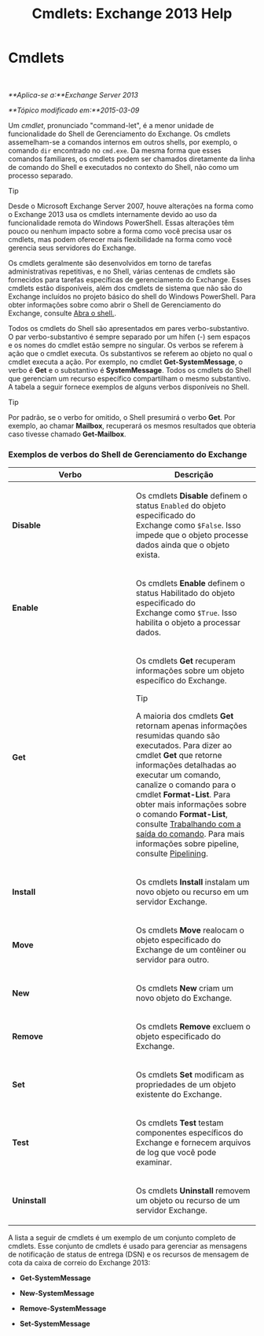 ﻿---
title: 'Cmdlets: Exchange 2013 Help'
TOCTitle: Cmdlets
ms:assetid: 1d741dea-1eb8-4909-850f-63d4efaa1a32
ms:mtpsurl: https://technet.microsoft.com/pt-br/library/Aa996589(v=EXCHG.150)
ms:contentKeyID: 50485140
ms.date: 05/22/2018
mtps_version: v=EXCHG.150
ms.translationtype: MT
---

# Cmdlets

 

_**Aplica-se a:**Exchange Server 2013_

_**Tópico modificado em:**2015-03-09_

Um *cmdlet*, pronunciado "command-let", é a menor unidade de funcionalidade do Shell de Gerenciamento do Exchange. Os cmdlets assemelham-se a comandos internos em outros shells, por exemplo, o comando `dir` encontrado no `cmd.exe`. Da mesma forma que esses comandos familiares, os cmdlets podem ser chamados diretamente da linha de comando do Shell e executados no contexto do Shell, não como um processo separado.


> [!TIP]
> Desde o Microsoft Exchange Server 2007, houve alterações na forma como o Exchange 2013 usa os cmdlets internamente devido ao uso da funcionalidade remota do Windows&nbsp;PowerShell. Essas alterações têm pouco ou nenhum impacto sobre a forma como você precisa usar os cmdlets, mas podem oferecer mais flexibilidade na forma como você gerencia seus servidores do Exchange.



Os cmdlets geralmente são desenvolvidos em torno de tarefas administrativas repetitivas, e no Shell, várias centenas de cmdlets são fornecidos para tarefas específicas de gerenciamento do Exchange. Esses cmdlets estão disponíveis, além dos cmdlets de sistema que não são do Exchange incluídos no projeto básico do shell do Windows PowerShell. Para obter informações sobre como abrir o Shell de Gerenciamento do Exchange, consulte [Abra o shell.](https://technet.microsoft.com/pt-br/library/dd638134\(v=exchg.150\)).

Todos os cmdlets do Shell são apresentados em pares verbo-substantivo. O par verbo-substantivo é sempre separado por um hífen (-) sem espaços e os nomes do cmdlet estão sempre no singular. Os verbos se referem à ação que o cmdlet executa. Os substantivos se referem ao objeto no qual o cmdlet executa a ação. Por exemplo, no cmdlet **Get-SystemMessage**, o verbo é **Get** e o substantivo é **SystemMessage**. Todos os cmdlets do Shell que gerenciam um recurso específico compartilham o mesmo substantivo. A tabela a seguir fornece exemplos de alguns verbos disponíveis no Shell.


> [!TIP]
> Por padrão, se o verbo for omitido, o Shell presumirá o verbo <STRONG>Get</STRONG>. Por exemplo, ao chamar <STRONG>Mailbox</STRONG>, recuperará os mesmos resultados que obteria caso tivesse chamado <STRONG>Get-Mailbox</STRONG>.



### Exemplos de verbos do Shell de Gerenciamento do Exchange

<table>
<colgroup>
<col style="width: 50%" />
<col style="width: 50%" />
</colgroup>
<thead>
<tr class="header">
<th>Verbo</th>
<th>Descrição</th>
</tr>
</thead>
<tbody>
<tr class="odd">
<td><p><strong>Disable</strong></p></td>
<td><p>Os cmdlets <strong>Disable</strong> definem o status <code>Enabled</code> do objeto especificado do Exchange como <code>$False</code>. Isso impede que o objeto processe dados ainda que o objeto exista.</p></td>
</tr>
<tr class="even">
<td><p><strong>Enable</strong></p></td>
<td><p>Os cmdlets <strong>Enable</strong> definem o status Habilitado do objeto especificado do Exchange como <code>$True</code>. Isso habilita o objeto a processar dados.</p></td>
</tr>
<tr class="odd">
<td><p><strong>Get</strong></p></td>
<td><p>Os cmdlets <strong>Get</strong> recuperam informações sobre um objeto específico do Exchange.</p>

> [!TIP]
> A maioria dos cmdlets <STRONG>Get</STRONG> retornam apenas informações resumidas quando são executados. Para dizer ao cmdlet <STRONG>Get</STRONG> que retorne informações detalhadas ao executar um comando, canalize o comando para o cmdlet <STRONG>Format-List</STRONG>. Para obter mais informações sobre o comando <STRONG>Format-List</STRONG>, consulte <A href="working-with-command-output-exchange-2013-help.md">Trabalhando com a saída do comando</A>. Para mais informações sobre pipeline, consulte <A href="https://technet.microsoft.com/pt-br/library/aa998260(v=exchg.150)">Pipelining</A>.


</td>
</tr>
<tr class="even">
<td><p><strong>Install</strong></p></td>
<td><p>Os cmdlets <strong>Install</strong> instalam um novo objeto ou recurso em um servidor Exchange.</p></td>
</tr>
<tr class="odd">
<td><p><strong>Move</strong></p></td>
<td><p>Os cmdlets <strong>Move</strong> realocam o objeto especificado do Exchange de um contêiner ou servidor para outro.</p></td>
</tr>
<tr class="even">
<td><p><strong>New</strong></p></td>
<td><p>Os cmdlets <strong>New</strong> criam um novo objeto do Exchange.</p></td>
</tr>
<tr class="odd">
<td><p><strong>Remove</strong></p></td>
<td><p>Os cmdlets <strong>Remove</strong> excluem o objeto especificado do Exchange.</p></td>
</tr>
<tr class="even">
<td><p><strong>Set</strong></p></td>
<td><p>Os cmdlets <strong>Set</strong> modificam as propriedades de um objeto existente do Exchange.</p></td>
</tr>
<tr class="odd">
<td><p><strong>Test</strong></p></td>
<td><p>Os cmdlets <strong>Test</strong> testam componentes específicos do Exchange e fornecem arquivos de log que você pode examinar.</p></td>
</tr>
<tr class="even">
<td><p><strong>Uninstall</strong></p></td>
<td><p>Os cmdlets <strong>Uninstall</strong> removem um objeto ou recurso de um servidor Exchange.</p></td>
</tr>
</tbody>
</table>


A lista a seguir de cmdlets é um exemplo de um conjunto completo de cmdlets. Esse conjunto de cmdlets é usado para gerenciar as mensagens de notificação de status de entrega (DSN) e os recursos de mensagem de cota da caixa de correio do Exchange 2013:

  - **Get-SystemMessage**

  - **New-SystemMessage**

  - **Remove-SystemMessage**

  - **Set-SystemMessage**

